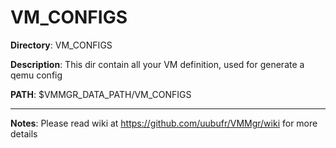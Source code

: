 # VM_CONFIGS

**Directory**: VM_CONFIGS

**Description**: This dir contain all your VM definition, used for generate a qemu config

**PATH**: $VMMGR_DATA_PATH/VM_CONFIGS

***

**Notes**: Please read wiki at https://github.com/uubufr/VMMgr/wiki for more details
